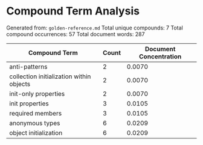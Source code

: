 # Compound Term Analysis

Generated from: `golden-reference.md`
Total unique compounds: 7
Total compound occurrences: 57
Total document words: 287

| Compound Term | Count | Document Concentration |
|---------------|-------|------------------------|
| anti-patterns | 2 | 0.0070 |
| collection initialization within objects | 2 | 0.0070 |
| init-only properties | 2 | 0.0070 |
| init properties | 3 | 0.0105 |
| required members | 3 | 0.0105 |
| anonymous types | 6 | 0.0209 |
| object initialization | 6 | 0.0209 |
